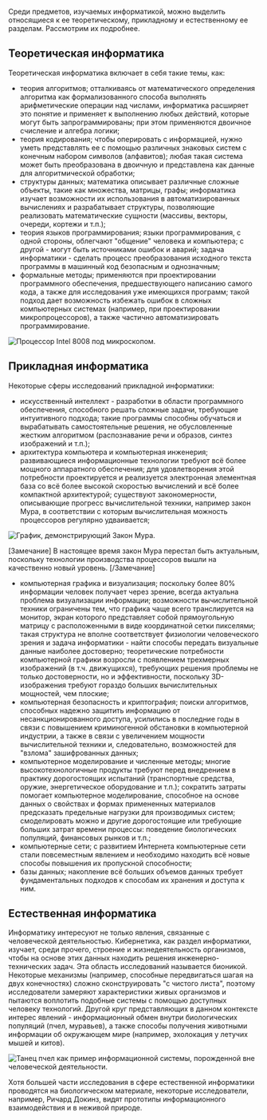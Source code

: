 Среди предметов, изучаемых информатикой, можно выделить относящиеся к ее теоретическому, прикладному и естественному ее разделам. Рассмотрим их подробнее.

## Теоретическая информатика

Теоретическая информатика включает в себя такие темы, как:

* теория алгоритмов; отталкиваясь от математического определения алгоритма как формализованного способа выполнять арифметические операции над числами, информатика расширяет это понятие и применяет к выполнению любых действий, которые могут быть запрограммированы; при этом применяются  двоичное счисление и алгебра логики;
* теория кодирования; чтобы оперировать с информацией, нужно уметь представлять ее с помощью различных знаковых систем с конечным набором символов (алфавитов); любая такая система может быть преобразована в двоичную и представлена как данные для алгоритмической обработки;
* структуры данных; математика описывает различные сложные объекты, такие как множества, матрицы, графы; информатика изучает возможности их использования в автоматизированных вычислениях и разрабатывает структуры, позволяющие реализовать математические сущности (массивы, векторы, очереди, кортежи и т.п.);
* теория языков программирования; языки программирования, с одной стороны, облегчают "общение" человека и компьютера; с другой - могут быть источниками ошибок и аварий; задача информатики - сделать процесс преобразования исходного текста программы в машинный код безопасным и однозначным;
* формальные методы; применяются при проектировании программного обеспечения, предшествующего написанию самого кода, а также для исследования уже имеющихся программ; такой подход дает возможность избежать ошибок в сложных компьютерных системах (например, при проектировании микропроцессоров), а также частично автоматизировать программирование.

![Процессор Intel 8008 под микроскопом.](https://a24.biz/assets/files/handbook/images/89/d6/89d68b4ee3af907e9d671cb986308d5d)

## Прикладная информатика

Некоторые сферы исследований прикладной информатики:

* искусственный интеллект - разработки в области программного обеспечения, способного решать сложные задачи, требующие интуитивного подхода; такие программы способны обучаться и вырабатывать самостоятельные решения, не обусловленные жестким алгоритмом (распознавание речи и образов, синтез изображений и т.п.);
* архитектура компьютера и компьютерная инженерия; развивающиеся информационные технологии требуют всё более мощного аппаратного обеспечения; для удовлетворения этой потребности проектируется и реализуется электронная элементная база со всё более высокой скоростью вычислений и всё более компактной архитектурой; существуют закономерности, описывающие прогресс вычислительной техники, например закон Мура, в соответствии с которым вычислительная можность процессоров регулярно удваивается; 

![График, демонстрирующий Закон Мура.](https://a24.biz/assets/files/handbook/images/8a/f8/8af87472de770c341cf730fd666591d8)

[Замечание]
В настоящее время закон Мура перестал быть актуальным, поскольку технологии производства процессоров вышли на качественно новый уровень.
[/Замечание]

* компьютерная графика и визуализация; поскольку более 80% информации человек получает через зрение, всегда актуальна проблема визуализации информации; возможности вычислительной техники ограничены тем, что графика чаще всего транслируется на монитор, экран которого представляет собой прямоугольную матрицу с расположенными в виде координатной сетки пикселями; такая структура не вполне соответствует физиологии человеческого зрения и задача информатики  - найти способы передать визуальные данные наиболее достоверно; теоретические потребности компьютерной графики возросли с появлением трехмерных изображений (в т.ч. движущихся), требующих решения проблемы не только достоверности, но и эффективности, поскольку 3D-изображения требуют гораздо больших вычислительных мощностей, чем плоские;
* компьютерная безопасность и криптография; поиски алгоритмов, способных надежно защитить информацию от несанкционированного доступа, усилились в последние годы в связи с повышением криминогенной обстановки в компьютерной индустрии, а также в связи с увеличением мощности вычислительной техники и, следовательно, возможностей для "взлома" зашифрованных данных;
* компьютерное моделирование и численные методы; многие высокотехнологичные  продукты требуют перед внедрением в практику дорогостоящих испытаний (транспортные средства, оружие, энергетическое оборудование и т.п.); сократить затраты помогает компьютерное моделирование, способное на основе данных о  свойствах и формах примененных материалов предсказать предельные нагрузки для производимых систем; смоделировать можно и другие дорогостоящие или требующие больших затрат времени процессы: поведение биологических популяций, финансовых рынков и т.п.;
* компьютерные сети; с развитием Интернета компьютерные сети стали повсеместным явлением и необходимо находить всё новые способы повышения их пропускной способности;
* базы данных; накопление всё больших объемов данных требует фундаментальных подходов к способам их хранения и доступа к ним.

## Естественная информатика

Информатику интересуют не только явления, связанные с человеческой деятельностью. Кибернетика, как раздел информатики, изучает, среди прочего, строение и жизнедеятельность организмов, чтобы на основе этих данных находить решения инженерно-технических задач. Эта область исследований называется бионикой. Некоторые механизмы (например, способные передвигаться шагая на двух конечностях) сложно сконструировать "с чистого листа", поэтому исследователи замеряют характеристики живых организмов и пытаются воплотить подобные системы с помощью доступных человеку технологий. Другой круг представляющих в данном контексте интерес явлений - информационный обмен внутри биологических популяций (пчел, муравьев), а также способы получения животными информации об окружающем мире (например, эхолокация у летучих мышей и китов).

![Танец пчел как пример информационной системы, порожденной вне человеческой деятельности.](https://a24.biz/assets/files/handbook/images/0d/0e/0d0e0cdd4f2ebedb7f39961ad4539907)

Хотя большей части исследования в сфере естественной информатики проводятся на биологическом материале, некоторые исследователи, например, Ричард Докинз, видят прототипы информационного взаимодействия и в неживой природе.